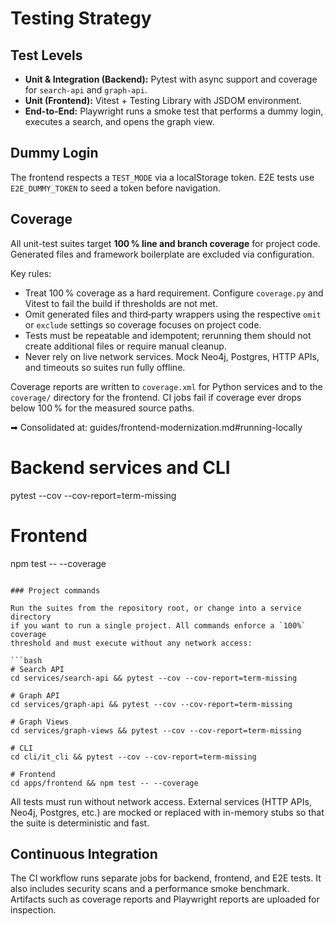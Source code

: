 # Testing Strategy

## Test Levels

- **Unit & Integration (Backend):** Pytest with async support and coverage for `search-api` and `graph-api`.
- **Unit (Frontend):** Vitest + Testing Library with JSDOM environment.
- **End-to-End:** Playwright runs a smoke test that performs a dummy login, executes a search, and opens the graph view.

## Dummy Login

The frontend respects a `TEST_MODE` via a localStorage token. E2E tests use `E2E_DUMMY_TOKEN` to seed a token before navigation.

## Coverage

All unit-test suites target **100 % line and branch coverage** for project code.
Generated files and framework boilerplate are excluded via configuration.

Key rules:

- Treat 100 % coverage as a hard requirement.
  Configure `coverage.py` and Vitest to fail the build if thresholds are not met.
- Omit generated files and third‑party wrappers using the respective `omit` or
  `exclude` settings so coverage focuses on project code.
- Tests must be repeatable and idempotent; rerunning them should not create additional files or require manual cleanup.
- Never rely on live network services. Mock Neo4j, Postgres, HTTP APIs, and timeouts so suites run fully offline.

Coverage reports are written to `coverage.xml` for Python services and to the `coverage/` directory for the frontend.
CI jobs fail if coverage ever drops below 100 % for the measured source paths.

➡ Consolidated at: guides/frontend-modernization.md#running-locally
# Backend services and CLI
pytest --cov --cov-report=term-missing

# Frontend
npm test -- --coverage
```

### Project commands

Run the suites from the repository root, or change into a service directory
if you want to run a single project. All commands enforce a `100%` coverage
threshold and must execute without any network access:

```bash
# Search API
cd services/search-api && pytest --cov --cov-report=term-missing

# Graph API
cd services/graph-api && pytest --cov --cov-report=term-missing

# Graph Views
cd services/graph-views && pytest --cov --cov-report=term-missing

# CLI
cd cli/it_cli && pytest --cov --cov-report=term-missing

# Frontend
cd apps/frontend && npm test -- --coverage
```

All tests must run without network access. External services (HTTP APIs, Neo4j, Postgres, etc.) are mocked or replaced with
in-memory stubs so that the suite is deterministic and fast.

## Continuous Integration

The CI workflow runs separate jobs for backend, frontend, and E2E tests.
It also includes security scans and a performance smoke benchmark.
Artifacts such as coverage reports and Playwright reports are uploaded for inspection.
